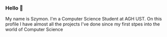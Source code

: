 ### Hello 👋
My name is Szymon. I'm a Computer Science Student at AGH UST. On this profile I have almost all the projects I've done since my first stpes into the world of Computer Science
<!--
**DroppedHard/DroppedHard** is a ✨ _special_ ✨ repository because its `README.md` (this file) appears on your GitHub profile.

Here are some ideas to get you started:

- 🔭 I’m currently working on ...
- 🌱 I’m currently learning ...
- 👯 I’m looking to collaborate on ...
- 🤔 I’m looking for help with ...
- 💬 Ask me about ...
- 📫 How to reach me: ...
- 😄 Pronouns: ...
- ⚡ Fun fact: ...
-->
